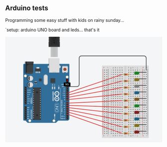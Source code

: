 ## Arduino tests

Programming some easy stuff with kids on rainy sunday...

`setup: arduino UNO board and leds... that's it

<img alt="Setup" src="setup.png">
